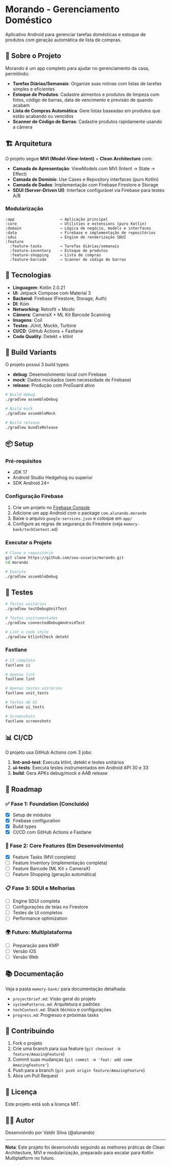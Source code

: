 # Morando - Gerenciamento Doméstico

Aplicativo Android para gerenciar tarefas domésticas e estoque de produtos com geração automática de lista de compras.

## 📱 Sobre o Projeto

Morando é um app completo para ajudar no gerenciamento da casa, permitindo:
- **Tarefas Diárias/Semanais**: Organize suas rotinas com listas de tarefas simples e eficientes
- **Estoque de Produtos**: Cadastre alimentos e produtos de limpeza com fotos, código de barras, data de vencimento e previsão de quando acabam
- **Lista de Compras Automática**: Gere listas baseadas em produtos que estão acabando ou vencidos
- **Scanner de Código de Barras**: Cadastre produtos rapidamente usando a câmera

## 🏗 Arquitetura

O projeto segue **MVI (Model-View-Intent)** + **Clean Architecture** com:

- **Camada de Apresentação**: ViewModels com MVI (Intent → State → Effect)
- **Camada de Domínio**: Use Cases e Repository interfaces (puro Kotlin)
- **Camada de Dados**: Implementação com Firebase Firestore e Storage
- **SDUI (Server-Driven UI)**: Interface configurável via Firebase para testes A/B

### Modularização

```
:app                    → Aplicação principal
:core                   → Utilities e extensions (puro Kotlin)
:domain                 → Lógica de negócio, models e interfaces
:data                   → Firebase e implementação de repositórios
:sdui                   → Engine de renderização SDUI
:feature
  :feature-tasks        → Tarefas diárias/semanais
  :feature-inventory    → Estoque de produtos
  :feature-shopping     → Lista de compras
  :feature-barcode      → Scanner de código de barras
```

## 🚀 Tecnologias

- **Linguagem**: Kotlin 2.0.21
- **UI**: Jetpack Compose com Material 3
- **Backend**: Firebase (Firestore, Storage, Auth)
- **DI**: Koin
- **Networking**: Retrofit + Moshi
- **Câmera**: CameraX + ML Kit Barcode Scanning
- **Imagens**: Coil
- **Testes**: JUnit, Mockk, Turbine
- **CI/CD**: GitHub Actions + Fastlane
- **Code Quality**: Detekt + ktlint

## 🔧 Build Variants

O projeto possui 3 build types:

- **debug**: Desenvolvimento local com Firebase
- **mock**: Dados mockados (sem necessidade de Firebase)
- **release**: Produção com ProGuard ativo

```bash
# Build debug
./gradlew assembleDebug

# Build mock
./gradlew assembleMock

# Build release
./gradlew bundleRelease
```

## 📦 Setup

### Pré-requisitos

- JDK 17
- Android Studio Hedgehog ou superior
- SDK Android 24+

### Configuração Firebase

1. Crie um projeto no [Firebase Console](https://console.firebase.google.com/)
2. Adicione um app Android com o package `com.alunando.morando`
3. Baixe o arquivo `google-services.json` e coloque em `app/`
4. Configure as regras de segurança do Firestore (veja `memory-bank/techContext.md`)

### Executar o Projeto

```bash
# Clone o repositório
git clone https://github.com/seu-usuario/morando.git
cd morando

# Execute
./gradlew assembleDebug
```

## 🧪 Testes

```bash
# Testes unitários
./gradlew testDebugUnitTest

# Testes instrumentados
./gradlew connectedDebugAndroidTest

# Lint e code style
./gradlew ktlintCheck detekt
```

### Fastlane

```bash
# CI completo
fastlane ci

# Apenas lint
fastlane lint

# Apenas testes unitários
fastlane unit_tests

# Testes de UI
fastlane ui_tests

# Screenshots
fastlane screenshots
```

## 📊 CI/CD

O projeto usa GitHub Actions com 3 jobs:

1. **lint-and-test**: Executa ktlint, detekt e testes unitários
2. **ui-tests**: Executa testes instrumentados em Android API 30 e 33
3. **build**: Gera APKs debug/mock e AAB release

## 🎯 Roadmap

### ✅ Fase 1: Foundation (Concluído)
- [x] Setup de módulos
- [x] Firebase configuration
- [x] Build types
- [x] CI/CD com GitHub Actions e Fastlane

### 🚧 Fase 2: Core Features (Em Desenvolvimento)
- [x] Feature Tasks (MVI completo)
- [ ] Feature Inventory (implementação completa)
- [ ] Feature Barcode (ML Kit + CameraX)
- [ ] Feature Shopping (geração automática)

### 📋 Fase 3: SDUI e Melhorias
- [ ] Engine SDUI completa
- [ ] Configurações de telas no Firestore
- [ ] Testes de UI completos
- [ ] Performance optimization

### 🌍 Futuro: Multiplataforma
- [ ] Preparação para KMP
- [ ] Versão iOS
- [ ] Versão Web

## 📚 Documentação

Veja a pasta `memory-bank/` para documentação detalhada:

- `projectbrief.md`: Visão geral do projeto
- `systemPatterns.md`: Arquitetura e padrões
- `techContext.md`: Stack técnico e configurações
- `progress.md`: Progresso e próximas tasks

## 🤝 Contribuindo

1. Fork o projeto
2. Crie uma branch para sua feature (`git checkout -b feature/AmazingFeature`)
3. Commit suas mudanças (`git commit -m 'feat: add some AmazingFeature'`)
4. Push para a branch (`git push origin feature/AmazingFeature`)
5. Abra um Pull Request

## 📄 Licença

Este projeto está sob a licença MIT.

## 👨‍💻 Autor

Desenvolvido por Valdir Silva (@alunando)

---

**Nota**: Este projeto foi desenvolvido seguindo as melhores práticas de Clean Architecture, MVI e modularização, preparado para escalar para Kotlin Multiplatform no futuro.


